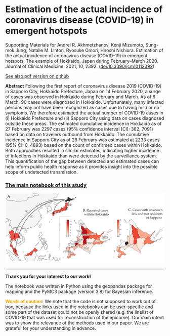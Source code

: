 # Estimation of the actual incidence of coronavirus disease (COVID-19) in emergent hotspots

Supporting Materials for Andrei R. Akhmetzhanov, Kenji Mizumoto, Sung-mok Jung, Natalie M. Linton, Ryosuke
Omori, Hiroshi Nishiura. Estimation of the actual incidence of coronavirus disease (COVID-19) in emergent hotspots: The example of Hokkaido, Japan during February–March 2020. Journal of Clinical Medicine. 2021, 10, 2392. ([doi:10.3390/jcm10112392](https://doi.org/10.3390/jcm10112392))

[See also pdf version on github](https://github.com/aakhmetz/Covid19IncidenceHokkaidoFeb2020/blob/master/manuscript/2021%20Akhmetzhanov%20et%20al%20Hokkaido%20paper%20JCM.pdf)

**Abstract**
Following the first report of coronavirus disease 2019 (COVID-19) in Sapporo City, Hokkaido Prefecture, Japan on 14 February 2020, a surge of cases was observed in Hokkaido during February and March. As of 6 March, 90 cases were diagnosed in Hokkaido. Unfortunately, many infected persons may not have been recognized as cases due to having mild or no symptoms. We therefore estimated the actual number of COVID-19 cases in (i) Hokkaido Prefecture and (ii) Sapporo City using data on cases diagnosed outside these areas. The estimated cumulative incidence in Hokkaido as of 27 February was 2297 cases (95% confidence interval [CI]: 382, 7091) based on data on travelers outbound from Hokkaido. The cumulative incidence in Sapporo City as of 28 February was estimated at 2233 cases (95% CI: 0, 4893) based on the count of confirmed cases within Hokkaido. Both approaches resulted in similar estimates, indicating higher incidence of infections in Hokkaido than were detected by the surveillance system. This quantification of the gap between detected and estimated cases can help inform public health response as it provides insight into the possible scope of undetected transmission.

### [**The main notebook of this study**](https://nbviewer.jupyter.org/github/aakhmetz/Covid19IncidenceHokkaidoFeb2020/blob/master/scripts/%20Main%20analysis%20%28python%2C%20PyMC3%29.ipynb) 

<p align="center">
  <img src="manuscript/cover.png" title="Map">
</p>

---------
**Thank you for your interest to our work!** 

The notebook was written in Python using the geopandas package for mapping and the PyMC3 package (version 3.8) for Bayesian inference.

<font color="orange">**Words of caution**</font>: We note that the code is not supposed to work out of box, because the links used in the notebooks can be user-specific and some part of the dataset could not be openly shared (e.g. the linelist of COVID-19 that was used for reconstruction of the epicurve). Our main intent was to show the relevance of the methods used in our paper. We are grateful for your understanding in advance.
